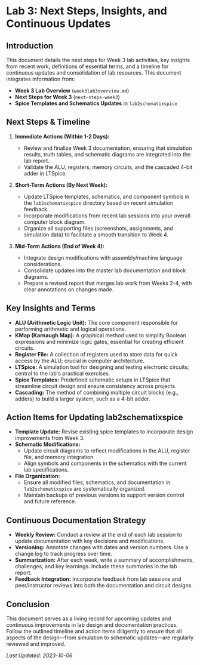 # Lab 3: Next Steps, Insights, and Continuous Updates

## Introduction
This document details the next steps for Week 3 lab activities, key insights from recent work, definitions of essential terms, and a timeline for continuous updates and consolidation of lab resources. This document integrates information from:
- **Week 3 Lab Overview** (`week3lab3overview.md`)
- **Next Steps for Week 3** (`next-steps-week3`)
- **Spice Templates and Schematics Updates** in `lab2schematixspice`

## Next Steps & Timeline

1. **Immediate Actions (Within 1-2 Days):**
   - Review and finalize Week 3 documentation, ensuring that simulation results, truth tables, and schematic diagrams are integrated into the lab report.
   - Validate the ALU, registers, memory circuits, and the cascaded 4-bit adder in LTSpice.

2. **Short-Term Actions (By Next Week):**
   - Update LTSpice templates, schematics, and component symbols in the `lab2schematixspice` directory based on recent simulation feedback.
   - Incorporate modifications from recent lab sessions into your overall computer block diagram.
   - Organize all supporting files (screenshots, assignments, and simulation data) to facilitate a smooth transition to Week 4.

3. **Mid-Term Actions (End of Week 4):**
   - Integrate design modifications with assembly/machine language considerations.
   - Consolidate updates into the master lab documentation and block diagrams.
   - Prepare a revised report that merges lab work from Weeks 2-4, with clear annotations on changes made.

## Key Insights and Terms

- **ALU (Arithmetic Logic Unit):** The core component responsible for performing arithmetic and logical operations.
- **KMap (Karnaugh Map):** A graphical method used to simplify Boolean expressions and minimize logic gates, essential for creating efficient circuits.
- **Register File:** A collection of registers used to store data for quick access by the ALU; crucial in computer architecture.
- **LTSpice:** A simulation tool for designing and testing electronic circuits; central to the lab's practical exercises.
- **Spice Templates:** Predefined schematic setups in LTSpice that streamline circuit design and ensure consistency across projects.
- **Cascading:** The method of combining multiple circuit blocks (e.g., adders) to build a larger system, such as a 4-bit adder.

## Action Items for Updating lab2schematixspice

- **Template Update:** Revise existing spice templates to incorporate design improvements from Week 3.
- **Schematic Modifications:**
  - Update circuit diagrams to reflect modifications in the ALU, register file, and memory integration.
  - Align symbols and components in the schematics with the current lab specifications.
- **File Organization:**
  - Ensure all modified files, schematics, and documentation in `lab2schematixspice` are systematically organized.
  - Maintain backups of previous versions to support version control and future reference.

## Continuous Documentation Strategy

- **Weekly Review:** Conduct a review at the end of each lab session to update documentation with key decisions and modifications.
- **Versioning:** Annotate changes with dates and version numbers. Use a change log to track progress over time.
- **Summarization:** After each week, write a summary of accomplishments, challenges, and key learnings. Include these summaries in the lab report.
- **Feedback Integration:** Incorporate feedback from lab sessions and peer/instructor reviews into both the documentation and circuit designs.

## Conclusion

This document serves as a living record for upcoming updates and continuous improvements in lab design and documentation practices. Follow the outlined timeline and action items diligently to ensure that all aspects of the design—from simulation to schematic updates—are regularly reviewed and improved.

*Last Updated: 2023-10-06*